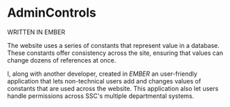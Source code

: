 # AdminControls
WRITTEN IN EMBER

The website uses a series of constants that represent value in a database. These constants offer consistency across the site, ensuring that values can change dozens of references at once.

I, along with another developer, created in *EMBER* an user-friendly application that lets non-technical users add and changes values of constants that are used across the website. This application also let users handle permissions across SSC's multiple departmental systems. 


